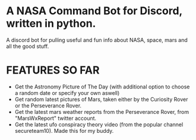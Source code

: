 # A NASA Command Bot for Discord, written in python.

A discord bot for pulling useful and fun info about NASA, space, mars and all the good stuff.

# FEATURES SO FAR

- Get the Astronomy Picture of The Day (with additional option to choose a random date or specify your own aswell)
- Get random latest pictures of Mars, taken either by the Curiosity Rover or the Perseverance Rover.
- Get the latest mars weather reports from the Perseverance Rover, from "MarsWxReport" twitter account.
- Get the latest ufo conspiracy theory video (from the popular channel secureteam10). Made this for my buddy.
